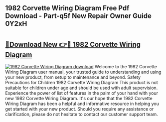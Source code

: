 ## 1982 Corvette Wiring Diagram Free Pdf Download - Part-q5f New Repair Owner Guide 0Y2xH

# <h2><a href="http://dfm0l9w.blite.top/?on=1982+Corvette+Wiring+Diagram">🔗Download New 👉🔴 1982 Corvette Wiring Diagram</a></h2>

[![1982 Corvette Wiring Diagram download](https://i.imgur.com/lujVjoI.png)](http://dfm0l9w.blite.top/?on=1982+Corvette+Wiring+Diagram)
Welcome to the 1982 Corvette Wiring Diagram user manual, your trusted guide to understanding and using your new product, from setup to maintenance and beyond. Safety Precautions for Children 1982 Corvette Wiring Diagram This product is not suitable for children under age and should be used with adult supervision. Experience the power of list of features in the palm of your hand with your new 1982 Corvette Wiring Diagram. It's our hope that the 1982 Corvette Wiring Diagram has been a helpful and informative resource in helping you get started with your new product. Should you require any assistance or clarification, please do not hesitate to contact our customer support team.
